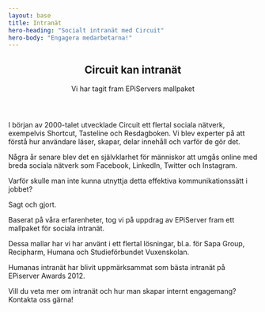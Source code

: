 ```yaml
---
layout: base
title: Intranät
hero-heading: "Socialt intranät med Circuit"
hero-body: "Engagera medarbetarna!"
---
```


<div class="section">
    <div class="section section-type-text">
        <article class="module-article">
        <header>
            <h2>Circuit kan intranät</h2>
            <span class="line"></span>
            <p>Vi har tagit fram EPiServers mallpaket
            </p>
        </header>
        <main>
            <p>I början av 2000-talet utvecklade Circuit ett flertal sociala nätverk, exempelvis Shortcut, Tasteline och Resdagboken. Vi blev experter på att förstå hur användare läser, skapar, delar innehåll och varför de gör det.</p>
            <p>Några år senare blev det en självklarhet för människor att umgås online med breda sociala nätverk som Facebook, LinkedIn, Twitter och Instagram.</p>
            <p>Varför skulle man inte kunna utnyttja detta effektiva kommunikationssätt i jobbet?</p>
            <p>Sagt och gjort.</p>
            <p>Baserat på våra erfarenheter, tog vi på uppdrag av EPiServer fram ett mallpaket för sociala intranät.</p>
            <p>Dessa mallar har vi har använt i ett flertal lösningar, bl.a. för Sapa Group, Recipharm, Humana och Studieförbundet Vuxenskolan.</p>
            <p>Humanas intranät har blivit uppmärksammat som bästa intranät på EPiserver Awards 2012.</p>
            <p>Vill du veta mer om intranät och hur man skapar internt engagemang? Kontakta oss gärna!</p>
        </main>
        </article>
    </div>
</div>